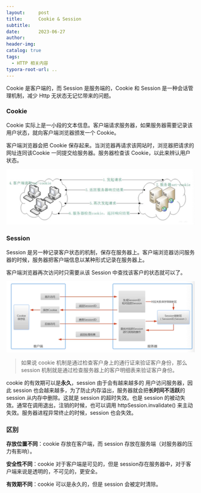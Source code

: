 ```yaml
---
layout:     post
title:      Cookie & Session
subtitle:  
date:       2023-06-27
author:     
header-img: 
catalog: true
tags:
  - HTTP 相关内容
typora-root-url: ..
---
```


Cookie 是客户端的，而 Session 是服务端的，Cookie 和 Session 是一种会话管理机制，减少 Http 无状态无记忆带来的问题。

### Cookie

Cookie 实际上是一小段的文本信息。客户端请求服务器，如果服务器需要记录该用户状态，就向客户端浏览器颁发一个 Cookie。

客户端浏览器会把 Cookie 保存起来。当浏览器再请求该网站时，浏览器把请求的网址连同该Cookie 一同提交给服务器。服务器检查该 Cookie，以此来辨认用户状态。

![image-20230627205943107](/../img/postImage/image-20230627205943107.png)

### Session

Session 是另一种记录客户状态的机制，保存在服务器上。客户端浏览器访问服务器的时候，服务器把客户端信息以某种形式记录在服务器上。

客户端浏览器再次访问时只需要从该 Session 中查找该客户的状态就可以了。

![image-20230629212832251](/../img/postImage/image-20230629212832251.png)

> 如果说 cookie 机制是通过检查客户身上的通行证来验证客户身份，那么session 机制就是通过检查服务器上的客户明细表来验证客户身份。

cookie 的有效期可以是**永久**，session 由于会有越来越多的 用户访问服务器，因此 session 也会越来越多，为了防止内存溢出，服务器就会把**长时间不活跃**的 session 从内存中删除。这就是 session 的超时失效。也是 session 的被动失效。通常在调用退出，注销的时候，也可以调用 httpSession.invalidate() 来主动失效。服务器进程异常终止的时候，session 也会失效。

### 区别

**存放位置不同**：cookie 存放在客户端，而 session 存放在服务端（对服务器的压力有影响）。

**安全性不同**：cookie 对于客户端是可见的，但是 session存在服务器中，对于客户端来说是透明的，不可见的，更安全。

**有效期不同**：cookie 可以是永久的，但是 session 会被定时清除。

